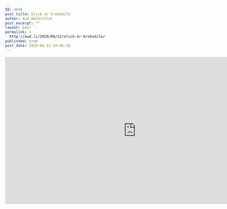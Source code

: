 ```yaml
---
ID: 4646
post_title: Stick or krokodile
author: Aud Halbritter
post_excerpt: ""
layout: post
permalink: >
  http://aud.li/2019/08/12/stick-or-krokodile/
published: true
post_date: 2019-08-12 19:46:16
---
```

<iframe src="https://www.youtube.com/embed/JMJXvsCLu6s" width="862" height="485" frameborder="0" allowfullscreen="allowfullscreen"></iframe>